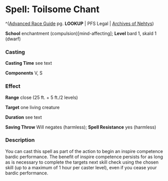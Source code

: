# Spell: Toilsome Chant

^([Advanced Race Guide][ss-toilsome-chant] pg. **LOOKUP** | PFS Legal | [Archives of Nehtys][sn-toilsome-chant])

**School** enchantment (compulsion)[mind-affecting]; **Level** bard 1, skald 1 (dwarf)

### Casting

**Casting Time** see text  

**Components** V, S

### Effect

**Range** close (25 ft. + 5 ft./2 levels)  

**Target** one living creature  

**Duration** see text  

**Saving Throw** Will negates (harmless); **Spell Resistance** yes (harmless)

### Description

You can cast this spell as part of the action to begin an inspire competence bardic performance. The benefit of inspire competence persists for as long as is necessary to complete the targets next skill check using the chosen skill (up to a maximum of 1 hour per caster level), even if you cease your bardic performance.

[ss-toilsome-chant]: http://paizo.com/products/btpy8rv2
[sn-toilsome-chant]: http://www.archivesofnethys.com/SpellDisplay.aspx?ItemName=Toilsome%20Chant